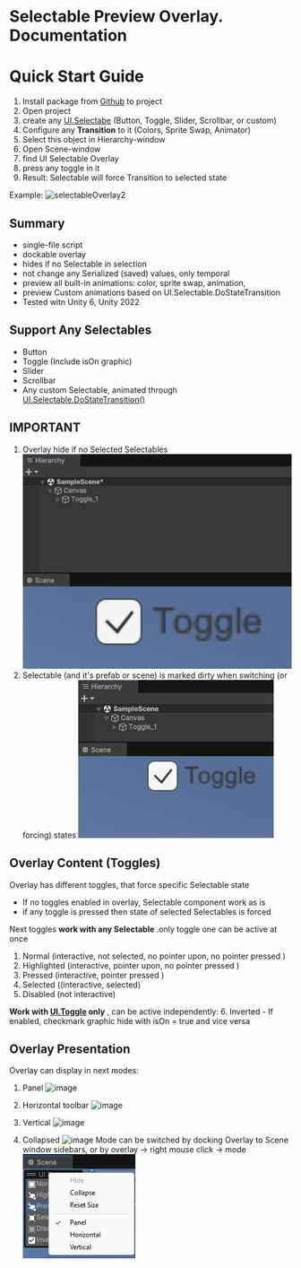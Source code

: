 
# Selectable Preview Overlay. Documentation

# Quick Start Guide

1. Install package from [Github](https://github.com/mitay-walle/com.mitay-walle.ui-selectable-preview-overlay/tree/main) to project
2. Open project
3. create any [UI.Selectabe](https://docs.unity3d.com/Packages/com.unity.ugui@1.0/manual/script-Selectable.html) (Button, Toggle, Slider, Scrollbar, or custom)
4. Configure any **Transition** to it (Colors, Sprite Swap, Animator)
5. Select this object in Hierarchy-window
6. Open Scene-window
7. find UI Selectable Overlay
8. press any toggle in it
9. Result: Selectable will force Transition to selected state
 
Example: 
![selectableOverlay2](https://github.com/user-attachments/assets/419b50d8-11ab-4150-9c5b-2fb770c73135)
## Summary
- single-file script
- dockable overlay
- hides if no Selectable in selection
- not change any Serialized (saved) values, only temporal
- preview all built-in animations: color, sprite swap, animation,
- preview Custom animations based on UI.Selectable.DoStateTransition
- Tested witn Unity 6, Unity 2022
## Support Any Selectables
- Button
- Toggle (Include isOn graphic)
- Slider
- Scrollbar
- Any custom Selectable, animated through [UI.Selectable.DoStateTransition()](https://docs.unity.cn/Packages/com.unity.ugui@1.0/api/UnityEngine.UI.Selectable.html#UnityEngine_UI_Selectable_DoStateTransition_UnityEngine_UI_Selectable_SelectionState_System_Boolean_)

## IMPORTANT
 1. Overlay hide if no Selected Selectables
![](https://github.com/mitay-walle/com.mitay-walle.ui-selectable-preview-overlay/blob/main/SelectablesOverlayDoc.gif?raw=true)
 2. Selectable (and it's prefab or scene) is marked dirty when switching (or forcing) states
![](https://github.com/mitay-walle/com.mitay-walle.ui-selectable-preview-overlay/blob/main/SelectablesOverlayDoc2.gif?raw=true)
## Overlay Content (Toggles)

Overlay has different toggles, that force specific Selectable state

- If no toggles enabled in overlay, Selectable component work as is
- if any toggle is pressed then state of selected Selectables is forced

Next toggles **work with any Selectable** .only toggle one can be active at once
1. Normal (interactive, not selected, no pointer upon, no pointer pressed )
2. Highlighted (interactive, pointer upon, no pointer pressed )
3. Pressed (interactive, pointer pressed )
4. Selected ((interactive, selected)
5. Disabled (not interactive)

**Work with [UI.Toggle](https://docs.unity3d.com/Packages/com.unity.ugui@1.0/manual/script-Toggle.html) only** , can be active independently:
6. Inverted - If enabled, checkmark graphic hide with isOn = true and vice versa 

## Overlay Presentation
Overlay can display in next modes:
1. Panel
![image](https://github.com/user-attachments/assets/c6db07fb-74f3-4c1b-911f-d28972dedabc)

9. Horizontal toolbar 
![image](https://github.com/user-attachments/assets/cb7c8f9c-944f-4a03-b38b-803eb7f4be6d)

10. Vertical 
![image](https://github.com/user-attachments/assets/f70aa3ef-91a6-4fcb-b902-fd327f8973f3)
11. Collapsed
![image](https://github.com/user-attachments/assets/92c5fbe7-6608-48e3-b3fc-ed4c36f4d04b)
Mode can be switched by docking Overlay to Scene window sidebars, or by overlay -> right mouse click -> mode
![](https://github.com/mitay-walle/com.mitay-walle.ui-selectable-preview-overlay/blob/main/SelectablesOverlayDoc3.png?raw=true)
